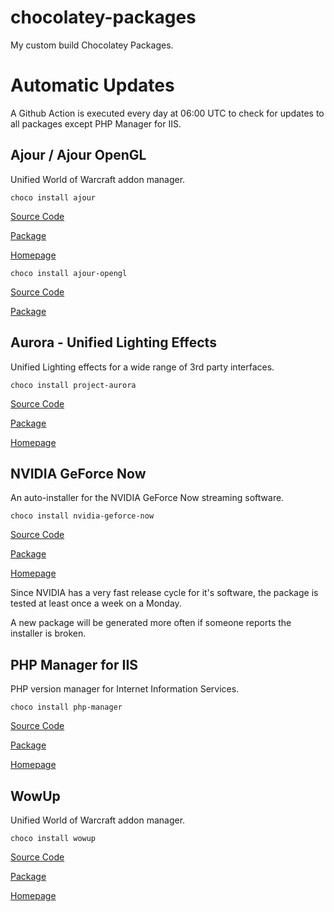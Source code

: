 # chocolatey-packages
My custom build Chocolatey Packages.

# Automatic Updates
A Github Action is executed every day at 06:00 UTC to check for updates to all packages except PHP Manager for IIS.

## Ajour / Ajour OpenGL
Unified World of Warcraft addon manager.

`choco install ajour`

[Source Code](https://github.com/kwilliams1987/chocolatey-packages/tree/master/manual/ajour)

[Package](https://chocolatey.org/packages/ajour)

[Homepage](https://www.getajour.com/)


`choco install ajour-opengl`

[Source Code](https://github.com/kwilliams1987/chocolatey-packages/tree/master/manual/ajour-opengl)

[Package](https://chocolatey.org/packages/ajour-opengl)

## Aurora - Unified Lighting Effects
Unified Lighting effects for a wide range of 3rd party interfaces.

`choco install project-aurora`

[Source Code](https://github.com/kwilliams1987/chocolatey-packages/tree/master/manual/project-aurora)

[Package](https://chocolatey.org/packages/project-aurora)

[Homepage](http://www.project-aurora.com/)

## NVIDIA GeForce Now
An auto-installer for the NVIDIA GeForce Now streaming software.

`choco install nvidia-geforce-now`

[Source Code](https://github.com/kwilliams1987/chocolatey-packages/tree/master/manual/nvidia-geforce-now)

[Package](https://chocolatey.org/packages/nvidia-geforce-now)

[Homepage](https://www.nvidia.com/en-gb/geforce/products/geforce-now/)

Since NVIDIA has a very fast release cycle for it's software, the package is tested at least once a week on a Monday.

A new package will be generated more often if someone reports the installer is broken.

## PHP Manager for IIS
PHP version manager for Internet Information Services.

`choco install php-manager`

[Source Code](https://github.com/phpmanager/phpmanager/tree/master/Chocolatey)

[Package](https://chocolatey.org/packages/php-manager)

[Homepage](http://www.phpmanager.xyz/)

## WowUp
Unified World of Warcraft addon manager.

`choco install wowup`

[Source Code](https://github.com/kwilliams1987/chocolatey-packages/tree/master/manual/wowup)

[Package](https://chocolatey.org/packages/wowup)

[Homepage](https://wowup.io/)
